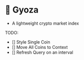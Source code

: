 # 🥟 Gyoza

- A lightweight crypto market index

TODO:

- [] Style Single Coin
- [] Move All Coins to Context
- [] Refresh Query on an interval

